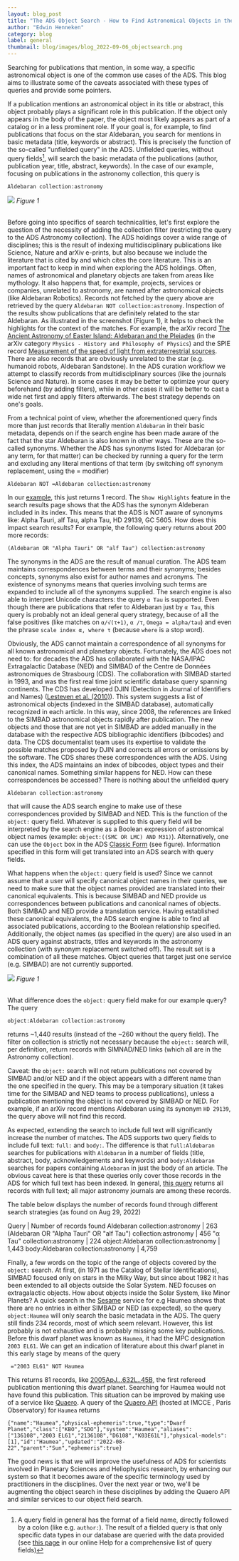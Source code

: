 ```yaml
---
layout: blog_post
title: "The ADS Object Search - How to Find Astronomical Objects in the Literature"
author: "Edwin Henneken"
category: blog
label: general
thumbnail: blog/images/blog_2022-09-06_objectsearch.png
---
```

Searching for publications that mention, in some way, a specific astronomical object is one of the common use cases of the ADS. This blog aims to illustrate some of the caveats associated with these types of queries and provide some pointers.

If a publication mentions an astronomical object in its title or abstract, this object probably plays a significant role in this publication. If the object only appears in the body of the paper, the object most likely appears as part of a catalog or in a less prominent role. If your goal is, for example,  to find publications that focus on the star Aldebaran, you search for mentions in basic metadata (title, keywords or abstract). This is precisely the function of the so-called "unfielded query" in the ADS. Unfielded queries, without query fields[^1], will search the basic metadata of the publications (author, publication year, title, abstract, keywords). In the case of our example, focusing on publications in the astronomy collection, this query is

```
Aldebaran collection:astronomy
```

[^1]:A query field in general has the format of a field name, directly followed by a colon (like e.g. `author:`). The result of a fielded query is that only specific data types in our database are queried with the data provided (see [this page](https://ui.adsabs.harvard.edu/help/search/comprehensive-solr-term-list) in our online Help for a comprehensive list of query fields)

<div class="text-center">
    <img class="img-thumbnail" src="{{ site.baseurl }}/blog/images/ads-object-search_f1.png" />
<em>Figure 1</em>
</div>
<br>

Before going into specifics of search technicalities, let's first explore the question of the necessity of adding the collection filter (restricting the query to the ADS Astronomy collection). The ADS holdings cover a wide range of disciplines; this is the result of indexing multidisciplinary publications like Science, Nature and arXiv e-prints, but also because we include the literature that is cited by and which cites the core literature. This is an important fact to keep in mind when exploring the ADS holdings. Often, names of astronomical and planetary objects are taken from areas like mythology. It also happens that, for example, projects, services or companies, unrelated to astronomy, are named after astronomical objects (like Aldebaran Robotics). Records not fetched by the query above are retrieved by the query ```Aldebaran NOT collection:astronomy```. Inspection of the results show publications that are definitely related to the star Aldebaran. As illustrated in the screenshot (Figure 1), it helps to check the highlights for the context of the matches. For example, the arXiv record [The Ancient Astronomy of Easter Island: Aldebaran and the Pleiades](https://ui.adsabs.harvard.edu/abs/2016arXiv161008966R/abstract) (in the arXiv category `Physics - History and Philosophy of Physics`) and the SPIE record [Measurement of the speed of light from extraterrestrial sources](https://ui.adsabs.harvard.edu/abs/2015SPIE.9608E..0EW/abstract). There are also records that are obviously unrelated to the star (e.g. humanoid robots, Aldebaran Sandstone). In the ADS curation workflow we attempt to classify records from multidisciplinary sources (like the journals Science and Nature). In some cases it may be better to optimize your query beforehand (by adding filters), while in other cases it will be better to cast a wide net first and apply filters afterwards. The best strategy depends on one's goals.

From a technical point of view, whether the aforementioned query finds more than just records that literally mention `Aldebaran` in their basic metadata, depends on if the search engine has been made aware of the fact that the star Aldebaran is also known in other ways. These are the so-called synonyms. Whether the ADS has synonyms listed for Aldebaran (or any term, for that matter) can be checked by running a query for the term and excluding any literal mentions of that term (by switching off synonym replacement, using the = modifier)

```
Aldebaran NOT =Aldebaran collection:astronomy
```

In our [example](https://ui.adsabs.harvard.edu/search/q=Aldebaran%20NOT%20%3DAldebaran%20collection%3Aastronomy&sort=date%20desc%2C%20bibcode%20desc&p_=0), this just returns 1 record. The `Show Highlights` feature in the search results page shows that the ADS has the synonym Aldeberan included in its index. This means that the ADS is NOT aware of synonyms like: Alpha Tauri, alf Tau, alpha Tau, HD 29139, GC 5605. How does this impact search results? For example, the following query returns about 200 more records:

```
(Aldebaran OR "Alpha Tauri" OR "alf Tau") collection:astronomy
```

The synonyms in the ADS are the result of manual curation. The ADS team maintains correspondences between terms and their synonyms; besides concepts, synonyms also exist for author names and acronyms. The existence of synonyms means that queries involving such terms are expanded to include all of the synonyms supplied. The search engine is also able to interpret Unicode characters: the query `α Tau` is supported. Even though there are publications that refer to Aldebaran just by `α Tau`, this query is probably not an ideal general query strategy, because of all the false positives (like matches on `α/√(τ+1)`, `α /τ`, `Omega = alpha/tau`) and even the phrase `scale index α, where τ` (because `where` is a stop word). 

Obviously, the ADS cannot maintain a correspondence of all synonyms for all known astronomical and planetary objects. Fortunately, the ADS does not need to: for decades the ADS has collaborated with the NASA/IPAC Extragalactic Database (NED) and SIMBAD of the Centre de Données astronomiques de Strasbourg (CDS). The collaboration with SIMBAD started in 1993, and was the first real time joint scientific database query spanning continents. The CDS has developed DJIN (Detection in Journal of Identifiers and Names) ([Lesteven et al. (2010)](https://ui.adsabs.harvard.edu/abs/2010ASPC..433..317L/abstract)). This system suggests a list of astronomical objects (indexed in the SIMBAD database), automatically recognized in each article. In this way, since 2008, the references are linked to the SIMBAD astronomical objects rapidly after publication. The new objects and those that are not yet in SIMBAD are added manually in the database with the respective ADS bibliographic identifiers (bibcodes) and data. The CDS documentalist team uses its expertise to validate the possible matches proposed by DJIN and corrects all errors or omissions by the software. The CDS shares these correspondences with the ADS. Using this index, the ADS maintains an index of bibcodes, object types and their canonical names. Something similar happens for NED. How can these correspondences be accessed? There is nothing about the unfielded query

```
Aldebaran collection:astronomy
```

that will cause the ADS search engine to make use of these correspondences provided by SIMBAD and NED. This is the function of the `object:` query field. Whatever is supplied to this query field will be interpreted by the search engine as a Boolean expression of astronomical object names (example: `object:((SMC OR LMC) AND M31)`). Alternatively, one can use the `Object` box in the ADS [Classic Form](https://ui.adsabs.harvard.edu/classic-form) (see figure). Information specified in this form will get translated into an ADS search with query fields.

What happens when the `object:` query field is used? Since we cannot assume that a user will specify canonical object names in their queries, we need to make sure that the object names provided are translated into their canonical equivalents. This is because SIMBAD and NED provide us correspondences between publications and canonical names of objects. Both SIMBAD and NED provide a translation service. Having established these canonical equivalents, the ADS search engine is able to find all associated publications, according to the Boolean relationship specified. Additionally, the object names (as specified in the query) are also used in an ADS query against abstracts, titles and keywords in the astronomy collection (with synonym replacement switched off). The result set is a combination of all these matches. Object queries that target just one service (e.g. SIMBAD) are not currently supported.

<div class="text-center">
    <img class="img-thumbnail" src="{{ site.baseurl }}/blog/images/ads-object-search_f2.png" />
<em>Figure 1</em>
</div>
<br>

What difference does the `object:` query field make for our example query? The query

```
object:Aldebaran collection:astronomy
```

returns ~1,440 results (instead of the ~260 without the query field). The filter on collection is strictly not necessary because the `object:` search will, per definition, return records with SIMNAD/NED links (which all are in the Astronomy collection).

Caveat: the `object:` search will not return publications not covered by SIMBAD and/or NED and if the object appears with a different name than the one specified in the query. This may be a temporary situation (it takes time for the SIMBAD and NED teams to process publications), unless a publication mentioning the object is not covered by SIMBAD or NED. For example, if an arXiv record mentions Aldebaran using its synonym `HD 29139`, the query above will not find this record.

As expected, extending the search to include full text will significantly increase the number of matches. The ADS supports two query fields to include full text: `full:` and `body:`. The difference is that `full:Aldebaran` searches for publications with `Aldebaran` in a number of fields (title, abstract, body, acknowledgements and keywords) and `body:Aldebaran` searches for papers containing `Aldebaran` in just the body of an article. The obvious caveat here is that these queries only cover those records in the ADS for which full text has been indexed. In general, [this query](https://ui.adsabs.harvard.edu/search/q=fulltext_mtime%3A%5B%221000-01-01t00%3A00%3A00.000Z%22%20TO%20*%5D&sort=date%20desc%2C%20bibcode%20desc&p_=0) returns all records with full text; all major astronomy journals are among these records.

The table below displays the number of records found through different search strategies (as found on Aug 29, 2022)

Query | Number of records found
Aldebaran collection:astronomy | 263
(Aldebaran OR "Alpha Tauri" OR "alf Tau") collection:astronomy | 456
"α Tau" collection:astronomy | 224
object:Aldebaran collection:astronomy | 1,443
body:Aldebaran collection:astronomy | 4,759

Finally, a few words on the topic of the range of objects covered by the `object:` search. At first, (in 1971 as the Catalog of Stellar Identifications), SIMBAD focused only on stars in the Milky Way, but since about 1982 it has been extended to all objects outside the Solar System. NED focuses on extragalactic objects. How about objects inside the Solar System, like Minor Planets? A quick search in the [Sesame](https://cds.u-strasbg.fr/cgi-bin/Sesame) service for e.g Haumea shows that there are no entries in either SIMBAD or NED (as expected), so the query `object:Haumea` will only search the basic metadata in the ADS. The query still finds 234 records, most of which seem relevant. However, this list probably is not exhaustive and is probably missing some key publications. Before this dwarf planet was known as `Haumea`, it had the MPC designation `2003 EL61`. We can get an indication of literature about this dwarf planet in this early stage by means of the query

```
 ="2003 EL61" NOT Haumea
```

This returns 81 records, like [2005ApJ...632L..45B](https://ui.adsabs.harvard.edu/abs/2005ApJ...632L..45B/abstract), the first refereed publication mentioning this dwarf planet. Searching for Haumea would not have found this publication. This situation can be improved by making use of a service like [Quaero](https://ssp.imcce.fr/webservices/ssodnet/api/quaero/). A query of the [Quaero API](https://api.ssodnet.imcce.fr/quaero/1/sso/Haumea) (hosted at IMCCE , Paris Observatory) for `Haumea` returns

```
{"name":"Haumea","physical-ephemeris":true,"type":"Dwarf Planet","class":["KBO","SDO"],"system":"Haumea","aliases":["136108","2003 EL61","2136108","D6108","K03E61L"],"physical-models":[1],"id":"Haumea","updated":"2022-08-22","parent":"Sun","ephemeris":true}
```

The good news is that ​​we will improve the usefulness of ADS for scientists involved in Planetary Sciences and Heliophysics research, by enhancing our system so that it becomes aware of the specific terminology used by practitioners in the disciplines. Over the next year or two, we'll be augmenting the object search in these disciplines by adding the Quaero API and similar services to our object field search.